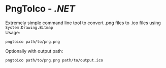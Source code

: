 # PngToIco - _.NET_

Extremely simple command line tool to convert .png files to .ico files using `System.Drawing.Bitmap`  
Usage:

```shell
pngtoico path/to/png.png
```

Optionally with output path:

```shell
pngtoico path/to/png.png path/to/output.ico
```
